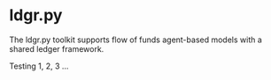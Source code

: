 # ldgr.py
The ldgr.py toolkit supports flow of funds agent-based models with a shared ledger framework.

Testing 1, 2, 3 ...
